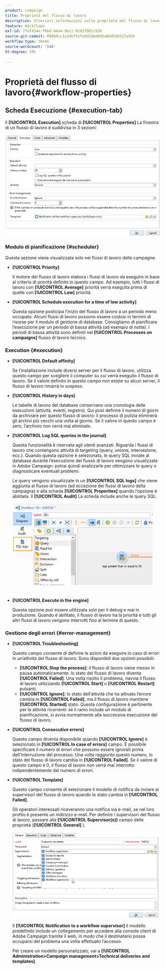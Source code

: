 ```yaml
---
product: campaign
title: Proprietà del flusso di lavoro
description: Ulteriori informazioni sulle proprietà del flusso di lavoro di Campaign
feature: Workflows
exl-id: 7fef434e-f6bd-46a4-9ec2-0182f081c928
source-git-commit: 09db0cc1a14bffefe8d1b8d0d5a06d5b6517a5bb
workflow-type: tm+mt
source-wordcount: '546'
ht-degree: 39%

---
```


# Proprietà del flusso di lavoro{#workflow-properties}



## Scheda Esecuzione {#execution-tab}

Il **[!UICONTROL Execution]** scheda di **[!UICONTROL Properties]** La finestra di un flusso di lavoro è suddivisa in 3 sezioni:

![](assets/wf_execution_tab.png)

### Modulo di pianificazione {#scheduler}

Questa sezione viene visualizzata solo nei flussi di lavoro delle campagne.

* **[!UICONTROL Priority]**

  Il motore del flusso di lavoro elabora i flussi di lavoro da eseguire in base al criterio di priorità definito in questo campo. Ad esempio, tutti i flussi di lavoro con **[!UICONTROL Average]** priorità verrà eseguita prima di quelle con **[!UICONTROL Low]** priorità.

* **[!UICONTROL Schedule execution for a time of low activity]**

  Questa opzione posticipa l’inizio del flusso di lavoro a un periodo meno occupato. Alcuni flussi di lavoro possono essere costosi in termini di risorse per il modulo di gestione di database. Consigliamo di pianificare l’esecuzione per un periodo di bassa attività (ad esempio di notte). I periodi di bassa attività sono definiti nel **[!UICONTROL Processes on campaigns]** flusso di lavoro tecnico.

### Execution {#execution}

* **[!UICONTROL Default affinity]**

  Se l’installazione include diversi server per il flusso di lavoro, utilizza questo campo per scegliere il computer su cui verrà eseguito il flusso di lavoro. Se il valore definito in questo campo non esiste su alcun server, il flusso di lavoro rimarrà in sospeso.

* **[!UICONTROL History in days]**

  Le tabelle di lavoro del database conservano una cronologia delle esecuzioni (attività, eventi, registro). Qui puoi definire il numero di giorni da archiviare per questo flusso di lavoro: il processo di pulizia eliminerà gli archivi più vecchi una volta al giorno. Se il valore in questo campo è zero, l’archivio non verrà mai eliminato.

* **[!UICONTROL Log SQL queries in the journal]**

  Questa funzionalità è riservata agli utenti avanzati. Riguarda i flussi di lavoro che contengono attività di targeting (query, unione, intersezione, ecc.). Quando questa opzione è selezionata, le query SQL inviate al database durante l’esecuzione del flusso di lavoro vengono visualizzate in Adobe Campaign: potrai quindi analizzarle per ottimizzare le query o diagnosticare eventuali problemi.

  Le query vengono visualizzate in un **[!UICONTROL SQL logs]** che viene aggiunta al flusso di lavoro (ad eccezione dei flussi di lavoro della campagna) e alla scheda **[!UICONTROL Properties]** quando l’opzione è abilitata. Il **[!UICONTROL Audit]** La scheda include anche le query SQL.

  ![](assets/wf_tab_log_sql.png)

* **[!UICONTROL Execute in the engine]**

  Questa opzione può essere utilizzata solo per il debug e mai in produzione. Quando è abilitato, il flusso di lavoro ha la priorità e tutti gli altri flussi di lavoro vengono interrotti fino al termine di questo.

### Gestione degli errori {#error-management}

* **[!UICONTROL Troubleshooting]**

  Questo campo consente di definire le azioni da eseguire in caso di errori in un’attività del flusso di lavoro. Sono disponibili due opzioni possibili:

   * **[!UICONTROL Stop the process]**: il flusso di lavoro viene messo in pausa automaticamente. lo stato del flusso di lavoro diventa **[!UICONTROL Failed]**. Una volta risolto il problema, riavvia il flusso di lavoro utilizzando **[!UICONTROL Start]** o **[!UICONTROL Restart]** pulsanti.
   * **[!UICONTROL Ignore]**: lo stato dell’attività che ha attivato l’errore cambia in **[!UICONTROL Failed]**, ma il flusso di lavoro mantiene **[!UICONTROL Started]** stato. Questa configurazione è pertinente per le attività ricorrenti: se il ramo include un modulo di pianificazione, si avvia normalmente alla successiva esecuzione del flusso di lavoro.

* **[!UICONTROL Consecutive errors]**

  Questo campo diventa disponibile quando **[!UICONTROL Ignore]** è selezionato in **[!UICONTROL In case of errors]** campo. È possibile specificare il numero di errori che possono essere ignorati prima dell’interruzione del processo. Una volta raggiunto questo numero, lo stato del flusso di lavoro cambia in **[!UICONTROL Failed]**. Se il valore di questo campo è 0, il flusso di lavoro non verrà mai interrotto indipendentemente dal numero di errori.

* **[!UICONTROL Template]**

  Questo campo consente di selezionare il modello di notifica da inviare ai supervisori del flusso di lavoro quando lo stato cambia in **[!UICONTROL Failed]**.

  Gli operatori interessati riceveranno una notifica via e-mail, se nel loro profilo è presente un indirizzo e-mail. Per definire i supervisori del flusso di lavoro, passare alla **[!UICONTROL Supervisor(s)]** campo delle proprietà (**[!UICONTROL General]** ).

  ![](assets/wf-properties_select-supervisors.png)

  Il **[!UICONTROL Notification to a workflow supervisor]** il modello predefinito include un collegamento per accedere alla console client di Adobe Campaign tramite il web, in modo che il destinatario possa occuparsi del problema una volta effettuato l’accesso.

  Per creare un modello personalizzato, vai a **[!UICONTROL Administration>Campaign management>Technical deliveries and templates]**.
